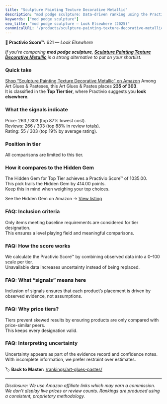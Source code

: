 ```yaml
---
title: "Sculpture Painting Texture Decorative Metallic"
description: "mod podge sculpture: Data-driven ranking using the Practivio Score™. Positioned by quality, value, demand, findability, momentum."
keywords: ["mod podge sculpture"]
seo_title: "mod podge sculpture — Look Elsewhere (2025)"
canonicalURL: "/products/sculpture-painting-texture-decorative-metallic-B0BP8D7JXV/"
---
```


**🚫 Practivio Score™:** 621 — _Look Elsewhere_


*If you're comparing **mod podge sculpture**, **[Sculpture Painting Texture Decorative Metallic](https://www.amazon.com/dp/B0BP8D7JXV?tag=practivio-20)** is a strong alternative to put on your shortlist.*
### Quick take
[Shop “Sculpture Painting Texture Decorative Metallic” on Amazon](https://www.amazon.com/dp/B0BP8D7JXV?tag=practivio-20)
Among Art Glues & Pasteses, this Art Glues & Pastes places **235 of 303**.  
It is classified in the **Top Tier tier**, where Practivio suggests you **look elsewhere**.

### What the signals indicate
Price: 263 / 303 (top 87% lowest cost).  
Reviews: 266 / 303 (top 88% in review totals).  
Rating: 55 / 303 (top 19% by average rating).  

### Position in tier
All comparisons are limited to this tier.

### How it compares to the Hidden Gem
The Hidden Gem for Top Tier achieves a Practivio Score™ of 1035.00.  
This pick trails the Hidden Gem by 414.00 points.  
Keep this in mind when weighing your top choices.  

See the Hidden Gem on Amazon → [View listing](https://www.amazon.com/dp/B071JPD9M3?tag=practivio-20)

### FAQ: Inclusion criteria
Only items meeting baseline requirements are considered for tier designation.  
This ensures a level playing field and meaningful comparisons.

### FAQ: How the score works
We calculate the Practivio Score™ by combining observed data into a 0–100 scale per tier.  
Unavailable data increases uncertainty instead of being replaced.

### FAQ: What “signals” means here
Inclusion of signals ensures that each product’s placement is driven by observed evidence, not assumptions.

### FAQ: Why price tiers?
Tiers prevent skewed results by ensuring products are only compared with price-similar peers.  
This keeps every designation valid.

### FAQ: Interpreting uncertainty
Uncertainty appears as part of the evidence record and confidence notes.  
With incomplete information, we prefer restraint over estimates.


🏷️ **Back to Master:** [/rankings/art-glues-pastes/](/rankings/art-glues-pastes/)

---
_Disclosure: We use Amazon affiliate links which may earn a commission. We don’t display live prices or review counts. Rankings are produced using a consistent, proprietary methodology._
